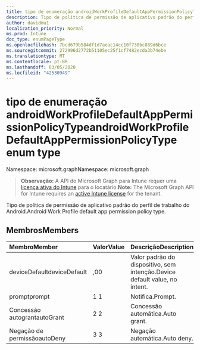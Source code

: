 ```yaml
---
title: tipo de enumeração androidWorkProfileDefaultAppPermissionPolicyType
description: Tipo de política de permissão de aplicativo padrão do perfil de trabalho do Android.
author: davidmu1
localization_priority: Normal
ms.prod: Intune
doc_type: enumPageType
ms.openlocfilehash: 7bcd679b584df1d7aeac14cc10f730bc889d6bce
ms.sourcegitcommit: 272996d2772b51105ec25f1cf7482ecda3b74ebe
ms.translationtype: MT
ms.contentlocale: pt-BR
ms.lasthandoff: 03/05/2020
ms.locfileid: "42530949"
---
```

# <a name="androidworkprofiledefaultapppermissionpolicytype-enum-type"></a><span data-ttu-id="24cc2-103">tipo de enumeração androidWorkProfileDefaultAppPermissionPolicyType</span><span class="sxs-lookup"><span data-stu-id="24cc2-103">androidWorkProfileDefaultAppPermissionPolicyType enum type</span></span>

<span data-ttu-id="24cc2-104">Namespace: microsoft.graph</span><span class="sxs-lookup"><span data-stu-id="24cc2-104">Namespace: microsoft.graph</span></span>

> <span data-ttu-id="24cc2-105">**Observação:** A API do Microsoft Graph para Intune requer uma [licença ativa do Intune](https://go.microsoft.com/fwlink/?linkid=839381) para o locatário.</span><span class="sxs-lookup"><span data-stu-id="24cc2-105">**Note:** The Microsoft Graph API for Intune requires an [active Intune license](https://go.microsoft.com/fwlink/?linkid=839381) for the tenant.</span></span>

<span data-ttu-id="24cc2-106">Tipo de política de permissão de aplicativo padrão do perfil de trabalho do Android.</span><span class="sxs-lookup"><span data-stu-id="24cc2-106">Android Work Profile default app permission policy type.</span></span>

## <a name="members"></a><span data-ttu-id="24cc2-107">Membros</span><span class="sxs-lookup"><span data-stu-id="24cc2-107">Members</span></span>
|<span data-ttu-id="24cc2-108">Membro</span><span class="sxs-lookup"><span data-stu-id="24cc2-108">Member</span></span>|<span data-ttu-id="24cc2-109">Valor</span><span class="sxs-lookup"><span data-stu-id="24cc2-109">Value</span></span>|<span data-ttu-id="24cc2-110">Descrição</span><span class="sxs-lookup"><span data-stu-id="24cc2-110">Description</span></span>|
|:---|:---|:---|
|<span data-ttu-id="24cc2-111">deviceDefault</span><span class="sxs-lookup"><span data-stu-id="24cc2-111">deviceDefault</span></span>|<span data-ttu-id="24cc2-112">,0</span><span class="sxs-lookup"><span data-stu-id="24cc2-112">0</span></span>|<span data-ttu-id="24cc2-113">Valor padrão do dispositivo, sem intenção.</span><span class="sxs-lookup"><span data-stu-id="24cc2-113">Device default value, no intent.</span></span>|
|<span data-ttu-id="24cc2-114">prompt</span><span class="sxs-lookup"><span data-stu-id="24cc2-114">prompt</span></span>|<span data-ttu-id="24cc2-115">1 </span><span class="sxs-lookup"><span data-stu-id="24cc2-115">1</span></span>|<span data-ttu-id="24cc2-116">Notifica.</span><span class="sxs-lookup"><span data-stu-id="24cc2-116">Prompt.</span></span>|
|<span data-ttu-id="24cc2-117">Concessão autogrant</span><span class="sxs-lookup"><span data-stu-id="24cc2-117">autoGrant</span></span>|<span data-ttu-id="24cc2-118">2 </span><span class="sxs-lookup"><span data-stu-id="24cc2-118">2</span></span>|<span data-ttu-id="24cc2-119">Concessão automática.</span><span class="sxs-lookup"><span data-stu-id="24cc2-119">Auto grant.</span></span>|
|<span data-ttu-id="24cc2-120">Negação de permissão</span><span class="sxs-lookup"><span data-stu-id="24cc2-120">autoDeny</span></span>|<span data-ttu-id="24cc2-121">3 </span><span class="sxs-lookup"><span data-stu-id="24cc2-121">3</span></span>|<span data-ttu-id="24cc2-122">Negação automática.</span><span class="sxs-lookup"><span data-stu-id="24cc2-122">Auto deny.</span></span>|




